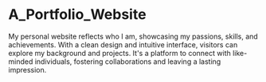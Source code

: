 # A_Portfolio_Website
My personal website reflects who I am, showcasing my passions, skills, and achievements. With a clean design and intuitive interface, visitors can explore my background and projects. It's a platform to connect with like-minded individuals, fostering collaborations and leaving a lasting impression.

